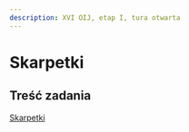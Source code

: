 ```yaml
---
description: XVI OIJ, etap I, tura otwarta
---
```


# Skarpetki

## Treść zadania

[Skarpetki](https://szkopul.edu.pl/problemset/problem/bHstvzZhgVe2bVB3rjlhzMeg/site/?key=statement)